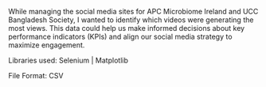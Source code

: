 While managing the social media sites for APC Microbiome Ireland and UCC Bangladesh Society, I wanted to identify which videos were generating the most views. This data could help us make informed decisions about key performance indicators (KPIs) and align our social media strategy to maximize engagement.

Libraries used:
Selenium | Matplotlib

File Format:
CSV
